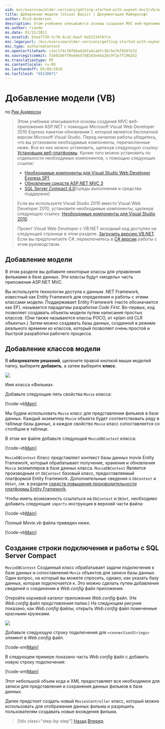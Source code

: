 ```yaml
---
uid: mvc/overview/older-versions/getting-started-with-aspnet-mvc3/vb/adding-a-model
title: Добавление модели (Visual Basic) | Документация Майкрософт
author: Rick-Anderson
description: Этом учебнике описываются основы создания MVC веб-приложения ASP.NET с помощью Microsoft Visual Web Developer 2010 Express пакетом обновления 1, который является...
ms.author: riande
ms.date: 01/12/2011
ms.assetid: b3aa7720-5c78-4ca2-baef-9a52234fb7ce
msc.legacyurl: /mvc/overview/older-versions/getting-started-with-aspnet-mvc3/vb/adding-a-model
msc.type: authoredcontent
ms.openlocfilehash: c2ec1f4cf8f68a426fa4cabfc36c5e7bf928fe32
ms.sourcegitcommit: 51b01b6ff8edde57d8243e4da28c9f1e7f1962b2
ms.translationtype: MT
ms.contentlocale: ru-RU
ms.lasthandoff: 05/06/2019
ms.locfileid: "65130071"
---
```

# <a name="adding-a-model-vb"></a>Добавление модели (VB)

по [Рик Андерсон]((https://twitter.com/RickAndMSFT))

> Этом учебнике описываются основы создания MVC веб-приложения ASP.NET с помощью Microsoft Visual Web Developer 2010 Express пакетом обновления 1, которой является бесплатной версии Microsoft Visual Studio. Перед началом работы убедитесь, что вы установили необходимые компоненты, перечисленные ниже. Все из них можно установить, щелкнув следующую ссылку: [Установщик веб-платформы](https://www.microsoft.com/web/gallery/install.aspx?appid=VWD2010SP1Pack). Кроме того можно установить по отдельности необходимых компонентов, с помощью следующих ссылок:
> 
> - [Необходимые компоненты для Visual Studio Web Developer Express SP1](https://www.microsoft.com/web/gallery/install.aspx?appid=VWD2010SP1Pack)
> - [Обновление средств ASP.NET MVC 3](https://www.microsoft.com/web/gallery/install.aspx?appsxml=&amp;appid=MVC3)
> - [SQL Server Compact 4.0](https://www.microsoft.com/web/gallery/install.aspx?appid=SQLCE;SQLCEVSTools_4_0)(среды выполнения и средства поддержки)
> 
> Если вы используете Visual Studio 2010 вместо Visual Web Developer 2010, установите необходимые компоненты, щелкнув следующую ссылку: [Необходимые компоненты для Visual Studio 2010](https://www.microsoft.com/web/gallery/install.aspx?appsxml=&amp;appid=VS2010SP1Pack).
> 
> Проект Visual Web Developer с VB.NET исходный код доступен на следующей странице в этом разделе. [Загрузить версию VB.NET](https://code.msdn.microsoft.com/Introduction-to-MVC-3-10d1b098). Если вы предпочитаете C#, переключитесь в [C# версии](../cs/adding-a-model.md) работы с этим руководством.

## <a name="adding-a-model"></a>Добавление модели

В этом разделе вы добавите некоторые классы для управления фильмами в базе данных. Эти классы будут «модель» часть приложения ASP.NET MVC.

Вы используете технологии доступа к данным .NET Framework, известный как Entity Framework для определения и работы с этими классами модели. Поддерживает Entity Framework (часто обозначается как EF), называется парадигмы разработки *Code First*. Во-первых, код позволяет создавать объекты модели путем написания простых классов. (Они также называются классы POCO, от «plain old CLR объекты».) Затем можно создавать базы данных, созданной в режиме реального времени из классов, который позволяет очень простой и быстрой разработки рабочего процесса.

## <a name="adding-model-classes"></a>Добавление классов модели

В **обозревателе решений**, щелкните правой кнопкой мыши *моделей* папку, выберите **добавить**, а затем выберите **класс**.

![](adding-a-model/_static/image1.png)

Имя класса «Фильма».

Добавьте следующие пять свойства `Movie` класса:

[!code-vb[Main](adding-a-model/samples/sample1.vb)]

Мы будем использовать `Movie` класс для представления фильмов в базе данных. Каждый экземпляр `Movie` объекта будет соответствовать ряду в таблице базы данных, а каждое свойство `Movie` класс сопоставляется со столбцом в таблице.

В этом же файле добавьте следующий `MovieDBContext` класса:

[!code-vb[Main](adding-a-model/samples/sample2.vb)]

`MovieDBContext` Класс представляет контекст базы данных movie Entity Framework, который обрабатывает получение, хранения и обновления `Movie` экземпляров в базе данных класса. `MovieDBContext` Является производным от `DbContext` базовый класс, предоставляемый платформой Entity Framework. Дополнительные сведения о `DbContext` и `DbSet`, см. в разделе [средств повышения производительности платформы Entity Framework](https://blogs.msdn.com/b/efdesign/archive/2010/06/21/productivity-improvements-for-the-entity-framework.aspx?wa=wsignin1.0).

Чтобы иметь возможность ссылаться на `DbContext` и `DbSet`, необходимо добавить следующие `imports` инструкция в верхней части файла:

[!code-vb[Main](adding-a-model/samples/sample3.vb)]

Полный *Movie.vb* файла приведен ниже.

[!code-vb[Main](adding-a-model/samples/sample4.vb)]

## <a name="creating-a-connection-string-and-working-with-sql-server-compact"></a>Создание строки подключения и работы с SQL Server Compact

`MovieDBContext` Созданный класс обрабатывает задачи подключения к базе данных и сопоставления `Movie` объектов для записи базы данных. Один вопрос, на который вы можете спросить, однако, как указать базу данных, которая подключается к. Это можно сделать путем добавления сведений о соединении в *Web.config* файл приложения.

Откройте корневой каталог приложения *Web.config* файл. (Не *Web.config* файл *представления* папки.) На следующем рисунке показано, как *Web.config* файлы; открыть *Web.config* файл помеченные красными кружками.

![](adding-a-model/_static/image2.png)

Добавьте следующую строку подключения для `<connectionStrings>` элемент в *Web.config* файл.

[!code-xml[Main](adding-a-model/samples/sample5.xml)]

В следующем примере показано часть *Web.config* файл с добавить новую строку подключения:

[!code-xml[Main](adding-a-model/samples/sample6.xml)]

Этот небольшой объем кода и XML предоставляет все необходимое для записи для представления и сохранения данных фильмов в базе данных.

Далее предстоит создать новый `MoviesController` класс, который можно использовать для отображения данных фильма и разрешить пользователям создавать новые вхождения фильма.

> [!div class="step-by-step"]
> [Назад](adding-a-view.md)
> [Вперед](accessing-your-models-data-from-a-controller.md)

